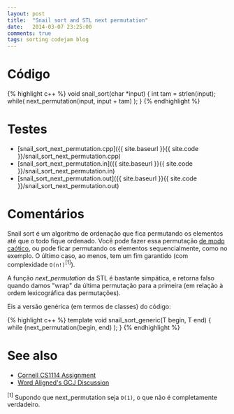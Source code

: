 ```yaml
---
layout: post
title:  "Snail sort and STL next permutation"
date:   2014-03-07 23:25:00
comments: true
tags: sorting codejam blog
---
```


# Código

{% highlight c++ %}
void snail_sort(char *input) {
  int tam = strlen(input);
  while( next_permutation(input, input + tam) );
}
{% endhighlight %}


# Testes
* [snail_sort_next_permutation.cpp]({{ site.baseurl }}{{ site.code }}/snail_sort_next_permutation.cpp)
* [snail_sort_next_permutation.in]({{ site.baseurl }}{{ site.code }}/snail_sort_next_permutation.in)
* [snail_sort_next_permutation.out]({{ site.baseurl }}{{ site.code }}/snail_sort_next_permutation.out)

# Comentários
Snail sort é um algoritmo de ordenação que fica permutando os elementos até que o todo fique ordenado. Você pode fazer essa permutação [de modo caótico](http://faculty.valpo.edu/jcaristi/vegas.pdf), ou pode ficar permutando os elementos sequencialmente, como no exemplo. O último caso, ao menos, tem um fim garantido (com complexidade `O(n!)`<sup>[1]</sup>).

A função *next_permutation* da STL é bastante simpática, e retorna falso quando damos "wrap" da última permutação para a primeira (em relação à ordem lexicográfica das permutações).

Eis a versão genérica (em termos de classes) do código:


{% highlight c++ %}
template<typename T>
void snail_sort_generic(T begin, T end) {
  while (next_permutation(begin, end) );
}
{% endhighlight %}


# See also
* [Cornell CS1114 Assignment](http://www.cs.cornell.edu/courses/CS1114/2012sp/assignments/A2.pdf)
* [Word Aligned's GCJ Discussion](http://wordaligned.org/articles/next-permutation)


<sup>[1]</sup> Supondo que next_permutation seja `O(1)`, o que não é completamente verdadeiro.
